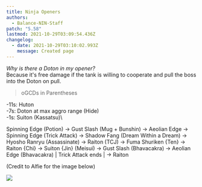 ```yaml
---
title: Ninja Openers
authors:
  - Balance-NIN-Staff
patch: "5.58"
lastmod: 2021-10-29T03:09:54.436Z
changelog:
  - date: 2021-10-29T03:10:02.993Z
    message: Created page
---
```

*Why is there a Doton in my opener?*\
Because it's free damage if the tank is willing to cooperate and pull the boss into the Doton on pull.

> oGCDs in Parentheses

\-11s: Huton\
-7s: Doton at max aggro range (Hide)\
-1s: Suiton (Kassatsu)\

Spinning Edge (Potion) → Gust Slash (Mug + Bunshin) → Aeolian Edge → Spinning Edge (Trick Attack) → Shadow Fang (Dream Within a Dream) → Hyosho Ranryu (Assassinate) → Raiton (TCJ) → Fuma Shuriken {Ten} → Raiton {Chi} → Suiton {Jin} (Meisui) → Gust Slash (Bhavacakra) → Aeolian Edge (Bhavacakra) | Trick Attack ends | → Raiton

(Credit to Alfie for the image below)

![](https://cdn.discordapp.com/attachments/718452012928467005/725406474880286851/NINreadibleRotation.png)